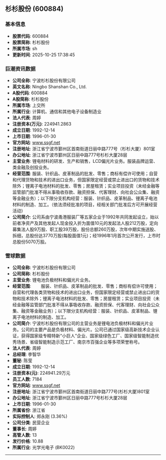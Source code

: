 ## 杉杉股份 (600884)

### 基本信息

- **股票代码**: 600884
- **股票简称**: 杉杉股份
- **所属市场**: sh
- **更新时间**: 2025-10-25 17:38:45

### 巨潮资讯数据

- **公司全称**: 宁波杉杉股份有限公司
- **英文名称**: Ningbo Shanshan Co., Ltd.
- **A股代码**: 600884
- **A股简称**: 杉杉股份
- **所属市场**: 上交所
- **所属行业**: 计算机、通信和其他电子设备制造业
- **法人代表**: 周婷
- **注册资本(万元)**: 224941.2863
- **成立日期**: 1992-12-14
- **上市日期**: 1996-01-30
- **官方网站**: www.ssgf.net
- **注册地址**: 浙江省宁波市鄞州区首南街道日丽中路777号（杉杉大厦）801室
- **办公地址**: 浙江省宁波市鄞州区日丽中路777号杉杉大厦28层
- **主营业务**: 锂电材料的研发、生产和销售，LCD偏光片业务。服装品牌运营、类金融及创投业务。
- **经营范围**: 服装、针织品、皮革制品的批发、零售；商标有偿许可使用；自营和代理货物和技术的进出口业务，但国家限定经营或禁止进出口的货物和技术除外；锂离子电池材料的批发、零售；房屋租赁；实业项目投资（未经金融等监管部门批准不得从事吸收存款、融资担保、代客理财、向社会公众集、融资等金融业务）；以下限分支机构经营：服装、针织品、皮革制品、锂离子电池材料的制造、加工。（依法须经批准的项目，经相关部门批准后方可开展经营活动）
- **公司简介**: 公司系由宁波甬港服装厂等五家企业于1992年共同发起设立，始以前者净资产及其他发起人现金投入折为面值10元的发起法人股212万股，定向募集法人股9万股、职工股39万股，股份总额260万股，次年中期实施送股、拆细，总股份达3770万股(每股面值1元)；经1996年1月首次公开发行，上市时总股份5070万股。

### 雪球数据

- **公司全称**: 宁波杉杉股份有限公司
- **公司简称**: 杉杉股份
- **主营业务**: 锂电池负极材料和偏光片业务。
- **经营范围**: 　　服装、针织品、皮革制品的批发、零售；商标有偿许可使用；自营和代理各类货物和技术的进出口业务，但国家限定经营或禁止进出口的货物和技术除外；锂离子电池材料的批发、零售；房屋租赁；实业项目投资（未经金融等监管部门批准不得从事吸收存款、融资担保、代客理财、向社会公众集、融资等金融业务）；以下限分支机构经营：服装、针织品、皮革制品、锂离子电池材料的制造、加工。
- **公司简介**: 宁波杉杉股份有限公司的主营业务是锂电池负极材料和偏光片业务。公司的主要产品是负极材料、偏光片。公司已通过国家级高新技术企业认证，获得国家级专精特新“小巨人”企业、国家级绿色工厂、国家级智能制造优秀场景、省级智能制造示范工厂、南京市百强企业等多项荣誉称号。
- **法人代表**: 周婷
- **总经理**: 李智华
- **董秘**: 陈莹
- **成立日期**: 1992-12-14
- **注册资本(元)**: 224941.29万元
- **员工人数**: 7184
- **官方网站**: www.ssgf.net
- **注册地址**: 浙江省宁波市鄞州区首南街道日丽中路777号(杉杉大厦)801室
- **办公地址**: 浙江省宁波市鄞州区日丽中路777号杉杉大厦28层
- **上市日期**: 1996-01-30
- **所属省份**: 浙江省
- **实际控制人**: 郑永刚 (3.36%)
- **公司分类**: 民营企业
- **董事长**: 周婷
- **高管人数**: 13
- **发行价格**: 10.88
- **所属行业**: 光学光电子 (BK0022)

---